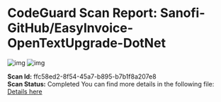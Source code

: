 
# CodeGuard Scan Report:  Sanofi-GitHub/EasyInvoice-OpenTextUpgrade-DotNet <br/> 
 ![img](https://img.shields.io/badge/SCA%20-%2013%20HIGH%20vuln.%20found-red.svg) ![img](https://img.shields.io/badge/SAST%20-%201586%20HIGH%20vuln.%20found-red.svg)

__Scan Id:__ ffc58ed2-8f54-45a7-b895-b7b1f8a207e8  
__Scan Status:__ Completed
You can find more details in the following file: [Details here](/Sanofi-GitHub/EasyInvoice-OpenTextUpgrade-DotNet/wiki/CodeGuard-Scan-branch-RITM24365490)